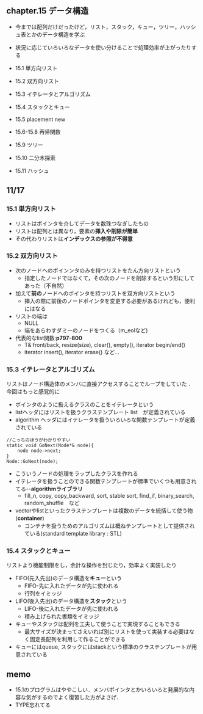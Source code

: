 ## chapter.15 データ構造
- 今までは配列だけだったけど，リスト，スタック，キュー，ツリー，ハッシュ表とかのデータ構造を学ぶ
- 状況に応じていろいろなデータを使い分けることで処理効率が上がったりする

- 15.1 単方向リスト
- 15.2 双方向リスト
- 15.3 イテレータとアルゴリズム
- 15.4 スタックとキュー
- 15.5 placement new
- 15.6-15.8 再帰関数
- 15.9 ツリー
- 15.10 二分木探索
- 15.11 ハッシュ

## 11/17
### 15.1 単方向リスト	
- リストはポインタを介してデータを数珠つなぎしたもの
- リストは配列とは異なり，要素の**挿入や削除が簡単**
- その代わりリストは**インデックスの参照が不得意**

### 15.2 双方向リスト
- 次のノードへのポインンタのみを持つリストをたん方向リストという
	- 指定したノードではなくて，その次のノードを削除するという形にしてあった（不自然）
- 加えて**前の**ノードへのポインタを持つリストを双方向リストという
	- 挿入の際に前後のノードポインタを変更する必要があるけれども，便利にはなる
- リストの端は
	- NULL
	- 端をあらわすダミーのノードをつくる（m_eolなど)
- 代表的なlist関数:**p797-800**
	- T& front/back, resize(size), clear(), empty(), iterator begin/end()
	- iterator insert(), iterator erase() など．．

### 15.3 イテレータとアルゴリズム
リストはノード構造体のメンバに直接アクセスすることでループをしていた
．今回はもっと感覚的に
- ポインタのように扱えるクラスのことをイテレータという
- listヘッダにはリストを扱うクラステンプレート list　が定義されている
- algorithm ヘッダにはイテレータを扱ういろいろな関数テンプレートが定義されている
```
//こっちのほうがわかりやすい	
static void GoNext(Node*& node){
	node node->next;
}
Node::GoNext(node);
```
- こういうノードの処理をラップしたクラスを作れる
- イテレータを扱うことのできる関数テンプレートが標準でいくつも用意されてる--**algorithmライブラリ**
	- fill_n, copy, copy_backward, sort, stable sort, find_if, binary_search, random_shuffle　など
- vectorやlistといったクラステンプレートは複数のデータを統括して使う物(**container**)　
	- コンテナを扱うためのアルゴリズムは概ねテンプレートとして提供されている(standard template library : STL)

### 15.4 スタックとキュー
リストより機能制限をし，余計な操作を封じたり，効率よく実装したり
- FIFO(先入先出)のデータ構造を**キュー**という
	- FIFO-先に入れたデータが先に使われる
	- 行列をイミッジ
- LIFO(後入先出)のデータ構造を**スタック**という
	- LIFO-後に入れたデータが先に使われる
	- 積み上げられた書類をイミッジ
- キューやスタックは配列を工夫して使うことで実現することもできる
	- 最大サイズが決まってさえいれば別にリストを使って実装する必要はなく固定長配列を利用して作ることができる
- キューにはqueue, スタックにはstackという標準のクラステンプレートが用意されている



## memo
- 15.1のプログラムはややこしい．メンバポインタとかいろいろと発展的な内容な気がするのでよく復習した方がよさげ．
- TYPE忘れてる

